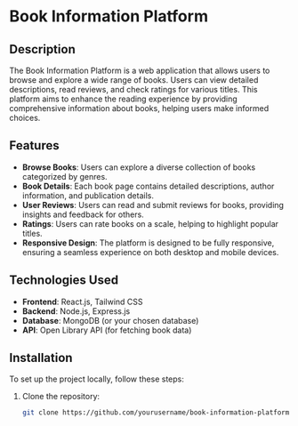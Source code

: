 # Book Information Platform

## Description
The Book Information Platform is a web application that allows users to browse and explore a wide range of books. Users can view detailed descriptions, read reviews, and check ratings for various titles. This platform aims to enhance the reading experience by providing comprehensive information about books, helping users make informed choices.

## Features
- **Browse Books**: Users can explore a diverse collection of books categorized by genres.
- **Book Details**: Each book page contains detailed descriptions, author information, and publication details.
- **User Reviews**: Users can read and submit reviews for books, providing insights and feedback for others.
- **Ratings**: Users can rate books on a scale, helping to highlight popular titles.
- **Responsive Design**: The platform is designed to be fully responsive, ensuring a seamless experience on both desktop and mobile devices.

## Technologies Used
- **Frontend**: React.js, Tailwind CSS
- **Backend**: Node.js, Express.js
- **Database**: MongoDB (or your chosen database)
- **API**: Open Library API (for fetching book data)

## Installation
To set up the project locally, follow these steps:

1. Clone the repository:
   ```bash
   git clone https://github.com/yourusername/book-information-platform.git

